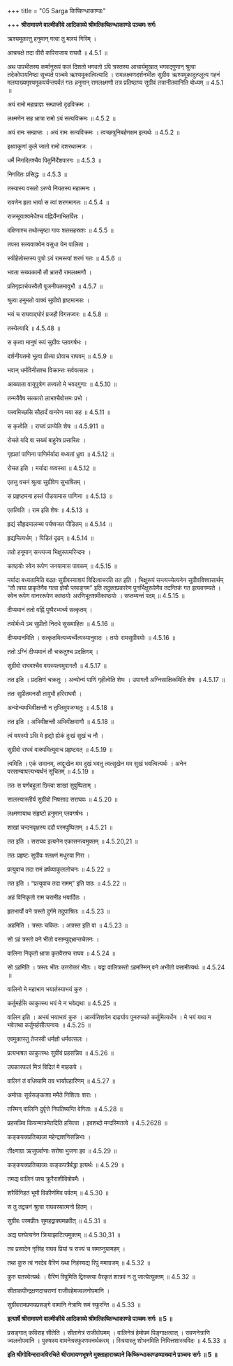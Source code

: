 +++
title = "05 Sarga किष्किन्धाकाण्डः"

+++
**श्रीरामायणे वाल्मीकीये आदिकाव्ये श्रीमत्किष्किन्धाकाण्डे पञ्चमः सर्गः**

ऋश्यमूकात्तु हनुमान् गत्वा तु मलयं गिरिम् ।

आचचक्षे तदा वीरौ कपिराजाय राघवौ ॥ 4.5.1 ॥

अथ पापभीतस्य कर्मानुरूपं फलं दिशतो भगवतो ऽपि त्रस्तस्य आचार्यमुखात् भगवद्गुणान् श्रुत्वा तदेकोपायनिष्ठा सूच्यते पञ्चमे ऋश्यमूकात्वित्यादि । रामलक्ष्मणदर्शनभीतः सुग्रीवः ऋश्यमूकादुत्प्लुत्य गहनं मलयाख्यमृश्यमूकपर्यन्तपर्वतं गतः हनुमान् रामलक्ष्मणौ तत्र प्रतिष्ठाप्य सुग्रीवं तत्रानीतवानिति बोध्यम् ॥ 4.5.1 ॥

अयं रामो महाप्राज्ञः सम्प्राप्तो दृढविक्रमः ।

लक्ष्मणेन सह भ्रात्रा रामो ऽयं सत्यविक्रमः ॥ 4.5.2 ॥

अयं रामः सम्प्राप्तः । अयं रामः सत्यविक्रमः । त्वच्छत्रुनिबर्हणक्षम इत्यर्थः ॥ 4.5.2 ॥

इक्ष्वाकूणां कुले जातो रामो दशरथात्मजः ।

धर्मे निगदितश्चैव पितुर्निर्देशपारगः ॥ 4.5.3 ॥

निगदितः प्रसिद्धः ॥ 4.5.3 ॥

तस्यास्य वसतो ऽरण्ये नियतस्य महात्मनः ।

रावणेन हृता भार्या स त्वां शरणमागतः ॥ 4.5.4 ॥

राजसूयाश्वमेधैश्च वह्निर्येनाभितर्पितः ।

दक्षिणाश्च तथोत्सृष्टा गावः शतसहस्रशः ॥ 4.5.5 ॥

तपसा सत्यवाक्येन वसुधा येन पालिता ।

स्त्रीहेतोस्तस्य पुत्रो ऽयं रामस्त्वां शरणं गतः ॥ 4.5.6 ॥

भवता सख्यकामौ तौ भ्रातरौ रामलक्ष्मणौ ।

प्रतिगृह्यार्चयस्वैतौ पूजनीयतमावुभौ ॥ 4.5.7 ॥

श्रुत्वा हनुमतो वाक्यं सुग्रीवो हृष्टमानसः ।

भयं च राघवाद्घोरं प्रजहौ विगतज्वरः ॥ 4.5.8 ॥

तस्येत्यादि ॥ 4.5.48 ॥

स कृत्वा मानुषं रूपं सुग्रीवः प्लवगर्षभः ।

दर्शनीयतमो भूत्वा प्रीत्या प्रोवाच राघवम् ॥ 4.5.9 ॥

भवान् धर्मविनीतश्च विक्रान्तः सर्ववत्सलः ।

आख्याता वायुपुत्रेण तत्त्वतो मे भवद्गुणाः ॥ 4.5.10 ॥

तन्मयैवैष सत्कारो लाभश्चैवोत्तमः प्रभो ।

यत्त्वमिच्छसि सौहार्दं वानरेण मया सह ॥ 4.5.11 ॥

स कृत्वेति । राघवं प्राप्येति शेषः ॥ 4.5.911 ॥

रोचते यदि वा सख्यं बाहुरेष प्रसारितः ।

गृह्यतां पाणिना पाणिर्मर्यादा बध्यतां ध्रुवा ॥ 4.5.12 ॥

रोचत इति । मर्यादा व्यवस्था ॥ 4.5.12 ॥

एतत्तु वचनं श्रुत्वा सुग्रीवेण सुभाषितम् ।

स प्रहृष्टमना हस्तं पीडयामास पाणिना ॥ 4.5.13 ॥

एतत्विति । राम इति शेषः ॥ 4.5.13 ॥

हृद्यं सौहृदमालम्ब्य पर्यष्वजत पीडितम् ॥ 4.5.14 ॥

हृद्यमित्यर्धम् । पिडितं दृढम् ॥ 4.5.14 ॥

ततो हनूमान् सन्त्यज्य भिक्षुरूपमरिन्दमः ।

काष्ठयोः स्वेन रूपेण जनयामास पावकम् ॥ 4.5.15 ॥

मर्यादा बध्यतामिति वदतः सुग्रीवस्याशयं विदित्वाचरति तत इति । भिक्षुरूपं सन्त्यज्येत्यनेन सुग्रीवविश्वासार्थम् “तौ त्वया प्राकृतेनैव गत्वा ज्ञेयौ प्लवङ्गम” इति तदुक्तप्रकारेण पुनर्भिक्षुरूपेणैव तदन्तिकं गत इत्यवगम्यते । स्वेन रूपेण वानररूपेण काष्ठयोः अरणिभूतशमीकाष्ठयोः । सप्तम्यन्तं पदम् ॥ 4.5.15 ॥

दीप्यमानं ततो वह्निं पुष्पैरभ्यर्च्य सत्कृतम् ।

तयोर्मध्ये ऽथ सुप्रीतो निदधे सुसमाहितः ॥ 4.5.16 ॥

दीप्यमानमिति । सत्कृतमित्यभ्यर्च्येत्यस्यानुवादः । तयोः रामसुग्रीवयोः ॥ 4.5.16 ॥

ततो ऽग्निं दीप्यमानं तौ चक्रतुश्च प्रदक्षिणम् ।

सुग्रीवो राघवश्चैव वयस्यत्वमुपागतौ ॥ 4.5.17 ॥

तत इति । प्रदक्षिणं चक्रतुः । अन्योन्यं पाणिं गृहीत्वेति शेषः । उपागतौ अग्निसाक्षिकमिति शेषः ॥ 4.5.17 ॥

ततः सुप्रीतमनसौ तावुभौ हरिराघवौ ।

अन्योन्यमभिवीक्षन्तौ न तृप्तिमुपजग्मतुः ॥ 4.5.18 ॥

तत इति । अभिवीक्षन्तौ अभिवीक्षमाणौ ॥ 4.5.18 ॥

त्वं वयस्यो ऽसि मे हृद्यो ह्येकं दुःखं सुखं च नौ ।

सुग्रीवो राघवं वाक्यमित्युवाच प्रहृष्टवत् ॥ 4.5.19 ॥

त्वमिति । एकं समानम्, त्वद्दुःखेन मम दुखं भवतु त्वत्सुखेन मम सुखं भवत्वित्यर्थः । अनेन परसाम्यापत्त्यभ्यर्थनं सूचितम् ॥ 4.5.19 ॥

ततः स पर्णबहुलां छित्त्वा शाखां सुपुष्पिताम् ।

सालस्यास्तीर्य सुग्रीवो निषसाद सराघवः ॥ 4.5.20 ॥

लक्ष्मणायाथ संहृष्टो हनुमान् प्लवगर्षभः ।

शाखां चन्दनवृक्षस्य ददौ परमपुष्पिताम् ॥ 4.5.21 ॥

तत इति । सराघव इत्यनेन एकासनत्वमुक्तम् ॥ 4.5.20,21 ॥

ततः प्रहृष्टः सुग्रीवः श्लक्ष्णं मधुरया गिरा ।

प्रत्युवाच तदा रामं हर्षव्याकुललोचनः ॥ 4.5.22 ॥

तत इति । “प्रत्युवाच तदा रामम्” इति पाठः ॥ 4.5.22 ॥

अहं विनिकृतो राम चरामीह भयार्दितः ।

हृतभार्यो वने त्रस्तो दुर्गमे तदुपाश्रितः ॥ 4.5.23 ॥

अहमिति । त्रस्तः चकितः । अत्रस्त इति वा ॥ 4.5.23 ॥

सो ऽहं त्रस्तो वने भीतो वसाम्युद्भ्रान्तचेतनः ।

वालिना निकृतो भ्रात्रा कृतवैरश्च राघव ॥ 4.5.24 ॥

सो ऽहमिति । त्रस्तः भीतः उत्तरोत्तरं भीतः । यद्वा वालित्रस्तो ऽहमस्मिन् वने अभीतो वसामीत्यर्थः ॥ 4.5.24 ॥

वालिनो मे महाभाग भयार्तस्याभयं कुरु ।

कर्तुमर्हसि काकुत्स्थ भयं मे न भवेद्यथा ॥ 4.5.25 ॥

वालिन इति । अभयं भयाभावं कुरु । आर्त्यतिशयेन दार्ढ्याय पुनरुच्यते कर्तुमित्यर्धेन । मे भयं यथा न भवेत्तथा कर्तुमर्हसीत्यन्वयः ॥ 4.5.25 ॥

एवमुक्तस्तु तेजस्वी धर्मज्ञो धर्मवत्सलः ।

प्रत्यभाषत काकुत्स्थः सुग्रीवं प्रहसन्निव ॥ 4.5.26 ॥

उपकारफलं मित्रं विदितं मे माहकपे ।

वालिनं तं वधिष्यामि तव भार्यापहारिणम् ॥ 4.5.27 ॥

अमोघाः सूर्यसङ्काशा ममैते निशिताः शराः ।

तस्मिन् वालिनि दुर्वृत्ते निपतिष्यन्ति वेगिताः ॥ 4.5.28 ॥

प्रहसन्निव कियन्मात्रमेतदिति हसित्वा । इवशब्दो मन्दस्मितत्वे ॥ 4.5.2628 ॥

कङ्कपत्त्रप्रतिच्छन्ना महेन्द्राशनिसन्निभाः ।

तीक्ष्णाग्रा ऋजुपर्वाणाः सरोषा भुजगा इव ॥ 4.5.29 ॥

कङ्कपत्त्रप्रतिच्छन्नाः कङ्कपत्रैर्बद्धा इत्यर्थः ॥ 4.5.29 ॥

तमद्य वालिनं पश्य क्रूरैराशीविषोपमैः ।

शरैर्विनिहतं भूमौ विकीर्णमिव पर्वतम् ॥ 4.5.30 ॥

स तु तद्वचनं श्रुत्वा राघवस्यात्मनो हितम् ।

सुग्रीवः परमप्रीतः सुमहद्वाक्यमब्रवीत् ॥ 4.5.31 ॥

अद्य पश्येत्यनेन क्रियाझाटित्यमुक्तम् ॥ 4.5.30,31 ॥

तव प्रसादेन नृसिंह राघव प्रियां च राज्यं च समाप्नुयामहम् ।

तथा कुरु त्वं नरदेव वैरिणं यथा निहंस्यद्य रिपुं ममाग्रजम् ॥ 4.5.32 ॥

कुरु यतस्वेत्यर्थः । वैरिणं रिपुमिति द्विरुक्त्या वैरकृतं शात्रवं न तु जात्येत्युक्तम् ॥ 4.5.32 ॥

सीताकपीन्द्रक्षणदाचराणां राजीवहेमज्वलनोपमानि ।

सुग्रीवरामप्रणयप्रसङ्गे वामानि नेत्राणि समं स्फुरन्ति ॥ 4.5.33 ॥

**इत्यार्षे श्रीरामायणे वाल्मीकीये आदिकाव्ये श्रीमत्किष्किन्धाकाण्डे पञ्चमः सर्गः ॥ 5 ॥**

प्रसङ्गात् कविराह सीतेति । सीतानेत्रं राजीवोपमम् । वालिनेत्रं हेमोपमं पिङ्गाक्षत्वात् । रावणनेत्राणि ज्वलनोपमानि । पुरुषस्य वामनेत्रस्फुरणमनर्थकरम् । स्त्रियास्तु शोभनमिति निमित्तशास्त्रविदः ॥ 4.5.33 ॥

**इति श्रीगोविन्दराजविरचिते श्रीरामायणभूषणे मुक्ताहाराख्याने किष्किन्धाकाण्डव्याख्याने प़ञ्चमः सर्गः ॥ 5 ॥**
